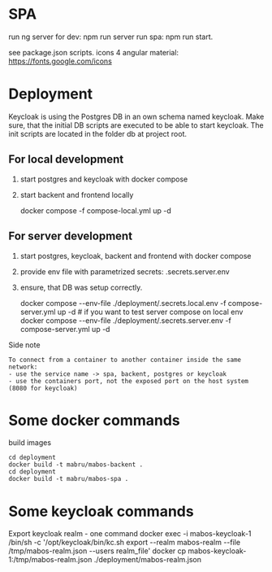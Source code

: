 



# SPA
run ng server for dev: npm run server
run spa: npm run start.

see package.json scripts.
icons 4 angular material: https://fonts.google.com/icons


# Deployment

Keycloak is using the Postgres DB in an own schema named keycloak.
Make sure, that the initial DB scripts are executed to be able to start keycloak.
The init scripts are located in the folder db at project root.

## For local development

1. start postgres and keycloak with docker compose
2. start backent and frontend locally

    docker compose -f compose-local.yml up -d


## For server development

1. start postgres, keycloak, backent and frontend with docker compose
2. provide env file with parametrized secrets: .secrets.server.env
3. ensure, that DB was setup correctly.

    docker compose --env-file ./deployment/.secrets.local.env -f compose-server.yml up -d # if you want to test server compose on local env
    docker compose --env-file ./deployment/.secrets.server.env -f compose-server.yml up -d

Side note

    To connect from a container to another container inside the same network:
    - use the service name -> spa, backent, postgres or keycloak
    - use the containers port, not the exposed port on the host system (8080 for keycloak)


# Some docker commands

build images
    
    cd deployment
    docker build -t mabru/mabos-backent .
    cd deployment
    docker build -t mabru/mabos-spa .

# Some keycloak commands

Export keycloak realm - one command
    docker exec -i mabos-keycloak-1 /bin/sh -c '/opt/keycloak/bin/kc.sh export --realm mabos-realm --file /tmp/mabos-realm.json --users realm_file'
    docker cp mabos-keycloak-1:/tmp/mabos-realm.json ./deployment/mabos-realm.json
